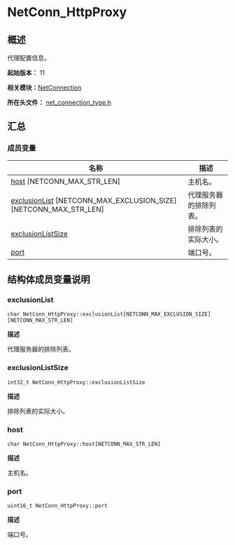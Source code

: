 # NetConn_HttpProxy


## 概述

代理配置信息。

**起始版本：** 11

**相关模块：**[NetConnection](_net_connection.md)

**所在头文件：** [net_connection_type.h](net__connection__type_8h.md#net_connection_typeh)


## 汇总


### 成员变量

| 名称 | 描述 | 
| -------- | -------- |
| [host](#host) [NETCONN_MAX_STR_LEN] | 主机名。 | 
| [exclusionList](#exclusionlist) [NETCONN_MAX_EXCLUSION_SIZE][NETCONN_MAX_STR_LEN] | 代理服务器的排除列表。 | 
| [exclusionListSize](#exclusionlistsize) | 排除列表的实际大小。 | 
| [port](#port) | 端口号。 | 


## 结构体成员变量说明


### exclusionList

```
char NetConn_HttpProxy::exclusionList[NETCONN_MAX_EXCLUSION_SIZE][NETCONN_MAX_STR_LEN]
```

**描述**

代理服务器的排除列表。


### exclusionListSize

```
int32_t NetConn_HttpProxy::exclusionListSize
```

**描述**

排除列表的实际大小。


### host

```
char NetConn_HttpProxy::host[NETCONN_MAX_STR_LEN]
```

**描述**

主机名。


### port

```
uint16_t NetConn_HttpProxy::port
```

**描述**

端口号。
